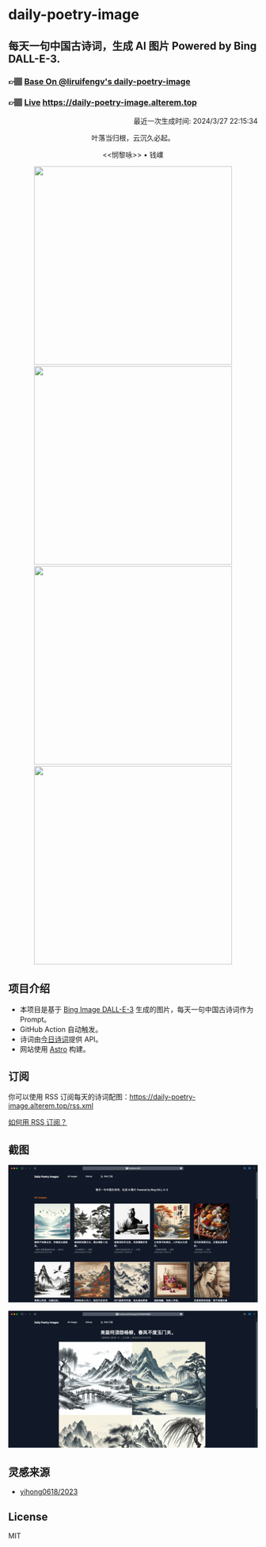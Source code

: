 
# daily-poetry-image

## 每天一句中国古诗词，生成 AI 图片 Powered by Bing DALL-E-3.

### 👉🏽 [Base On @liruifengv's daily-poetry-image](https://github.com/liruifengv/daily-poetry-image)

### 👉🏽 [Live](https://daily-poetry-image.alterem.top/) https://daily-poetry-image.alterem.top

<p align="right">
  最近一次生成时间: 2024/3/27 22:15:34
</p>
<p align="center">
叶落当归根，云沉久必起。
</p>
<p align="center">
<<悯黎咏>> • 钱嶫
</p>
<p align="center">
<img src="https://tse3.mm.bing.net/th/id/OIG1.0HMZIsfFabxFpmOmgyT5" height="400" width="400" />
<img src="https://tse1.mm.bing.net/th/id/OIG1.Y6Fu8vpO16C4GKPG5pcx" height="400" width="400" />
<img src="https://tse3.mm.bing.net/th/id/OIG1.2ToUcTGc.8aUZCH_CjqE" height="400" width="400" />
<img src="https://tse3.mm.bing.net/th/id/OIG1.8UkdypzquxABf15d65t_" height="400" width="400" />
</p>

## 项目介绍

-   本项目是基于 [Bing Image DALL-E-3](https://www.bing.com/images/create) 生成的图片，每天一句中国古诗词作为 Prompt。
-   GitHub Action 自动触发。
-   诗词由[今日诗词](https://www.jinrishici.com/)提供 API。
-   网站使用 [Astro](https://astro.build) 构建。

## 订阅

你可以使用 RSS 订阅每天的诗词配图：https://daily-poetry-image.alterem.top/rss.xml

[如何用 RSS 订阅？](https://zhuanlan.zhihu.com/p/55026716)

## 截图

![图片列表](./screenshots/Snipaste_2023-12-28_21-00-26.png)

![图片详情](./screenshots/Snipaste_2023-12-28_21-00-53.png)

## 灵感来源

-   [yihong0618/2023](https://github.com/yihong0618/2023)

## License

MIT
